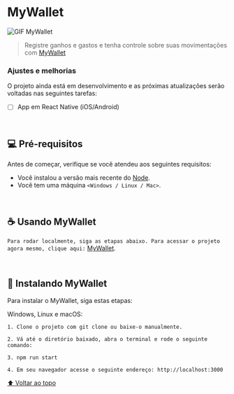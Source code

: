 # MyWallet

<img title='mywallet' alt='GIF MyWallet' src='https://i.giphy.com/media/O79FMMIzJzuFWqCxEx/giphy.webp' alt='trackit'>

> Registre ganhos e gastos e tenha controle sobre suas movimentações com [MyWallet](http://mywallet-livid.vercel.app)


### Ajustes e melhorias

O projeto ainda está em desenvolvimento e as próximas atualizações serão voltadas nas seguintes tarefas:

- [ ] App em React Native (iOS/Android)

</br>

## 💻 Pré-requisitos

Antes de começar, verifique se você atendeu aos seguintes requisitos:

* Você instalou a versão mais recente do [Node](https://nodejs.org/pt-br/download/).
* Você tem uma máquina `<Windows / Linux / Mac>`.

</br>

## ☕ Usando MyWallet

`Para rodar localmente, siga as etapas abaixo. Para acessar o projeto agora mesmo, clique aqui:` [MyWallet](http://mywallet-livid.vercel.app).

</br>

## 🚀 Instalando MyWallet

Para instalar o MyWallet, siga estas etapas:

Windows, Linux e macOS:
```
1. Clone o projeto com git clone ou baixe-o manualmente.
```
```
2. Vá até o diretório baixado, abra o terminal e rode o seguinte comando:
```
```
3. npm run start
```
```
4. Em seu navegador acesse o seguinte endereço: http://localhost:3000
```


[⬆ Voltar ao topo](#MyWallet)<br>
